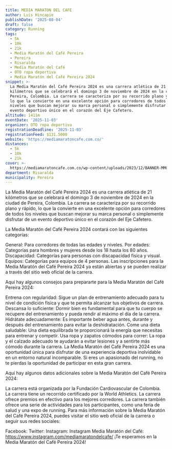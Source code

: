 ```yaml
---
title: MEDIA MARATON DEL CAFE
author: Luis Hincapie
publishDate: '2025-08-04'
draft: false
category: Running
tags:
  - 5k
  - 10k
  - 21k
  - Media Maratón del Café Pereira
  - Pereira
  - Risaralda
  - Media Maratón del Café
  - OTO ropa deportiva
  - Media Maratón del Café Pereira 2024
snippet: >-
  La Media Maratón del Café Pereira 2024 es una carrera atlética de 21
  kilómetros que se celebrará el domingo 3 de noviembre de 2024 en la ciudad de
  Pereira, Colombia. La carrera se caracteriza por su recorrido plano y rápido,
  lo que la convierte en una excelente opción para corredores de todos los
  niveles que buscan mejorar su marca personal o simplemente disfrutar de un
  evento deportivo único en el corazón del Eje Cafetero.
altitude: 1411m
eventDate: '2025-11-03'
organizer: OTO ropa deportiva
registrationDeadline: '2025-11-03'
registrationFeed: $131.5000
website: 'https://mediamaratoncafe.com.co/'
distances:
  - 5k
  - 10k
  - 21k
cover: >-
  https://mediamaratoncafe.com.co/wp-content/uploads/2023/12/BANNER-MMCAFE-2024-scaled.jpg
department: Risaralda
municipality: Pereira
---
```


La Media Maratón del Café Pereira 2024 es una carrera atlética de 21 kilómetros que se celebrará el domingo 3 de noviembre de 2024 en la ciudad de Pereira, Colombia. La carrera se caracteriza por su recorrido plano y rápido, lo que la convierte en una excelente opción para corredores de todos los niveles que buscan mejorar su marca personal o simplemente disfrutar de un evento deportivo único en el corazón del Eje Cafetero.

La Media Maratón del Café Pereira 2024 contará con las siguientes categorías:

General: Para corredores de todas las edades y niveles.
Por edades: Categorías para hombres y mujeres desde los 18 hasta los 80 años.
Discapacidad: Categorías para personas con discapacidad física y visual.
Equipos: Categorías para equipos de 4 personas.
Las inscripciones para la Media Maratón del Café Pereira 2024 ya están abiertas y se pueden realizar a través del sitio web oficial de la carrera.

Aquí hay algunos consejos para prepararte para la Media Maratón del Café Pereira 2024:

Entrena con regularidad: Sigue un plan de entrenamiento adecuado para tu nivel de condición física y que te permita alcanzar tus objetivos de carrera.
Descansa lo suficiente: Dormir bien es fundamental para que tu cuerpo se recupere del entrenamiento y pueda rendir al máximo el día de la carrera.
Hidrátate adecuadamente: Es importante beber agua antes, durante y después del entrenamiento para evitar la deshidratación.
Come una dieta saludable: Una dieta equilibrada te proporcionará la energía que necesitas para entrenar y competir.
Usa ropa y zapatos cómodos para correr: La ropa y el calzado adecuado te ayudarán a evitar lesiones y a sentirte más cómodo durante la carrera.
La Media Maratón del Café Pereira 2024 es una oportunidad única para disfrutar de una experiencia deportiva inolvidable en un entorno natural incomparable. Si eres un apasionado del running, no te pierdas la oportunidad de participar en esta gran carrera.

Aquí hay algunos datos adicionales sobre la Media Maratón del Café Pereira 2024:

La carrera está organizada por la Fundación Cardiovascular de Colombia.
La carrera tiene un recorrido certificado por la World Athletics.
La carrera ofrece premios en efectivo para los mejores corredores.
La carrera también ofrece una serie de actividades para los participantes, como una feria de salud y una expo de running.
Para más información sobre la Media Maratón del Café Pereira 2024, puedes visitar el sitio web oficial de la carrera o seguir sus redes sociales:

Facebook:
Twitter:
Instagram: Instagram Media Maratón del Café: https://www.instagram.com/mediamaratondelcafe/
¡Te esperamos en la Media Maratón del Café Pereira 2024!
